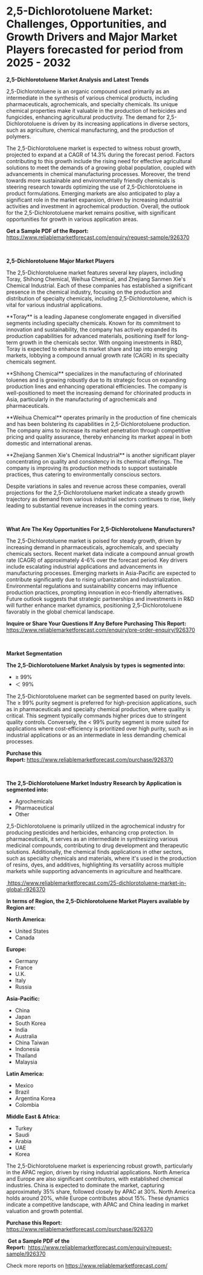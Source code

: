 <p><h1>2,5-Dichlorotoluene Market: Challenges, Opportunities, and Growth Drivers and Major Market Players forecasted for period from 2025 - 2032</h1></p><p><strong>2,5-Dichlorotoluene Market Analysis and Latest Trends</strong></p>
<p><p>2,5-Dichlorotoluene is an organic compound used primarily as an intermediate in the synthesis of various chemical products, including pharmaceuticals, agrochemicals, and specialty chemicals. Its unique chemical properties make it valuable in the production of herbicides and fungicides, enhancing agricultural productivity. The demand for 2,5-Dichlorotoluene is driven by its increasing applications in diverse sectors, such as agriculture, chemical manufacturing, and the production of polymers.</p><p>The 2,5-Dichlorotoluene market is expected to witness robust growth, projected to expand at a CAGR of 14.3% during the forecast period. Factors contributing to this growth include the rising need for effective agricultural solutions to meet the demands of a growing global population, coupled with advancements in chemical manufacturing processes. Moreover, the trend towards more sustainable and environmentally friendly chemicals is steering research towards optimizing the use of 2,5-Dichlorotoluene in product formulations. Emerging markets are also anticipated to play a significant role in the market expansion, driven by increasing industrial activities and investment in agrochemical production. Overall, the outlook for the 2,5-Dichlorotoluene market remains positive, with significant opportunities for growth in various application areas.</p></p>
<p><strong>Get a Sample PDF of the Report:&nbsp;</strong> <a href="https://www.reliablemarketforecast.com/enquiry/request-sample/926370?utm_campaign=3549&utm_medium=2&utm_source=Github&utm_content=ia&utm_term=24032025&utm_id=25-dichlorotoluene">https://www.reliablemarketforecast.com/enquiry/request-sample/926370</a></p>
<p>&nbsp;</p>
<p><strong>2,5-Dichlorotoluene Major Market Players</strong></p>
<p><p>The 2,5-Dichlorotoluene market features several key players, including Toray, Shihong Chemical, Weihua Chemical, and Zhejiang Sanmen Xie's Chemical Industrial. Each of these companies has established a significant presence in the chemical industry, focusing on the production and distribution of specialty chemicals, including 2,5-Dichlorotoluene, which is vital for various industrial applications.</p><p>**Toray** is a leading Japanese conglomerate engaged in diversified segments including specialty chemicals. Known for its commitment to innovation and sustainability, the company has actively expanded its production capabilities for advanced materials, positioning itself for long-term growth in the chemicals sector. With ongoing investments in R&D, Toray is expected to enhance its market share and tap into emerging markets, lobbying a compound annual growth rate (CAGR) in its specialty chemicals segment.</p><p>**Shihong Chemical** specializes in the manufacturing of chlorinated toluenes and is growing robustly due to its strategic focus on expanding production lines and enhancing operational efficiencies. The company is well-positioned to meet the increasing demand for chlorinated products in Asia, particularly in the manufacturing of agrochemicals and pharmaceuticals.</p><p>**Weihua Chemical** operates primarily in the production of fine chemicals and has been bolstering its capabilities in 2,5-Dichlorotoluene production. The company aims to increase its market penetration through competitive pricing and quality assurance, thereby enhancing its market appeal in both domestic and international arenas.</p><p>**Zhejiang Sanmen Xie's Chemical Industrial** is another significant player concentrating on quality and consistency in its chemical offerings. The company is improving its production methods to support sustainable practices, thus catering to environmentally conscious sectors. </p><p>Despite variations in sales and revenue across these companies, overall projections for the 2,5-Dichlorotoluene market indicate a steady growth trajectory as demand from various industrial sectors continues to rise, likely leading to substantial revenue increases in the coming years.</p></p>
<p>&nbsp;</p>
<p><strong>What Are The Key Opportunities For 2,5-Dichlorotoluene Manufacturers?</strong></p>
<p><p>The 2,5-Dichlorotoluene market is poised for steady growth, driven by increasing demand in pharmaceuticals, agrochemicals, and specialty chemicals sectors. Recent market data indicate a compound annual growth rate (CAGR) of approximately 4-6% over the forecast period. Key drivers include escalating industrial applications and advancements in manufacturing processes. Emerging markets in Asia-Pacific are expected to contribute significantly due to rising urbanization and industrialization. Environmental regulations and sustainability concerns may influence production practices, prompting innovation in eco-friendly alternatives. Future outlook suggests that strategic partnerships and investments in R&D will further enhance market dynamics, positioning 2,5-Dichlorotoluene favorably in the global chemical landscape.</p></p>
<p><strong>Inquire or Share Your Questions If Any Before Purchasing This Report:</strong> <a href="https://www.reliablemarketforecast.com/enquiry/pre-order-enquiry/926370?utm_campaign=3549&utm_medium=2&utm_source=Github&utm_content=ia&utm_term=24032025&utm_id=25-dichlorotoluene">https://www.reliablemarketforecast.com/enquiry/pre-order-enquiry/926370</a></p>
<p>&nbsp;</p>
<p><strong>Market Segmentation</strong></p>
<p><strong>The 2,5-Dichlorotoluene Market Analysis by types is segmented into:</strong></p>
<p><ul><li>≥ 99%</li><li>＜ 99%</li></ul></p>
<p><p>The 2,5-Dichlorotoluene market can be segmented based on purity levels. The ≥ 99% purity segment is preferred for high-precision applications, such as in pharmaceuticals and specialty chemical production, where quality is critical. This segment typically commands higher prices due to stringent quality controls. Conversely, the < 99% purity segment is more suited for applications where cost-efficiency is prioritized over high purity, such as in industrial applications or as an intermediate in less demanding chemical processes.</p></p>
<p><strong>Purchase this Report:&nbsp;</strong><a href="https://www.reliablemarketforecast.com/purchase/926370?utm_campaign=3549&utm_medium=2&utm_source=Github&utm_content=ia&utm_term=24032025&utm_id=25-dichlorotoluene">https://www.reliablemarketforecast.com/purchase/926370</a></p>
<p>&nbsp;</p>
<p><strong>The 2,5-Dichlorotoluene Market Industry Research by Application is segmented into:</strong></p>
<p><ul><li>Agrochemicals</li><li>Pharmaceutical</li><li>Other</li></ul></p>
<p><p>2,5-Dichlorotoluene is primarily utilized in the agrochemical industry for producing pesticides and herbicides, enhancing crop protection. In pharmaceuticals, it serves as an intermediate in synthesizing various medicinal compounds, contributing to drug development and therapeutic solutions. Additionally, the chemical finds applications in other sectors, such as specialty chemicals and materials, where it's used in the production of resins, dyes, and additives, highlighting its versatility across multiple markets while supporting advancements in agriculture and healthcare.</p></p>
<p><a href="https://www.reliablemarketforecast.com/25-dichlorotoluene-market-in-global-r926370?utm_campaign=3549&utm_medium=2&utm_source=Github&utm_content=ia&utm_term=24032025&utm_id=25-dichlorotoluene">&nbsp;https://www.reliablemarketforecast.com/25-dichlorotoluene-market-in-global-r926370</a></p>
<p><strong>In terms of Region, the 2,5-Dichlorotoluene Market Players available by Region are:</strong></p>
<p>
    <p> <strong> North America: </strong>
        <ul>
            <li>United States</li>
            <li>Canada</li>
        </ul>
        </p> 
    <p> <strong> Europe: </strong>
        <ul>
            <li>Germany</li>
            <li>France</li>
            <li>U.K.</li>
            <li>Italy</li>
            <li>Russia</li>
        </ul>
        </p> 
    <p> <strong> Asia-Pacific: </strong>
        <ul>
            <li>China</li>
            <li>Japan</li>
            <li>South Korea</li>
            <li>India</li>
            <li>Australia</li>
            <li>China Taiwan</li>
            <li>Indonesia</li>
            <li>Thailand</li>
            <li>Malaysia</li>
        </ul>
        </p> 
    <p> <strong> Latin America: </strong>
        <ul>
            <li>Mexico</li>
            <li>Brazil</li>
            <li>Argentina Korea</li>
            <li>Colombia</li>
        </ul>
        </p> 
    <p> <strong> Middle East & Africa: </strong>
        <ul>
            <li>Turkey</li>
            <li>Saudi</li>
            <li>Arabia</li>
            <li>UAE</li>
            <li>Korea</li>
        </ul>
    </p>
    </p>
<p><p>The 2,5-Dichlorotoluene market is experiencing robust growth, particularly in the APAC region, driven by rising industrial applications. North America and Europe are also significant contributors, with established chemical industries. China is expected to dominate the market, capturing approximately 35% share, followed closely by APAC at 30%. North America holds around 20%, while Europe contributes about 15%. These dynamics indicate a competitive landscape, with APAC and China leading in market valuation and growth potential.</p></p>
<p><strong>Purchase this Report: </strong><a href="https://www.reliablemarketforecast.com/purchase/926370?utm_campaign=3549&utm_medium=2&utm_source=Github&utm_content=ia&utm_term=24032025&utm_id=25-dichlorotoluene">https://www.reliablemarketforecast.com/purchase/926370</a></p>
<p>&nbsp;<strong>Get a Sample PDF of the Report:&nbsp;&nbsp;</strong><a href="https://www.reliablemarketforecast.com/enquiry/request-sample/926370?utm_campaign=3549&utm_medium=2&utm_source=Github&utm_content=ia&utm_term=24032025&utm_id=25-dichlorotoluene">https://www.reliablemarketforecast.com/enquiry/request-sample/926370</a></p>
<p><strong></strong></p>
<p>Check more reports on <a href="https://www.reliablemarketforecast.com/?utm_campaign=3549&utm_medium=2&utm_source=Github&utm_content=ia&utm_term=24032025&utm_id=25-dichlorotoluene">https://www.reliablemarketforecast.com/</a></p>